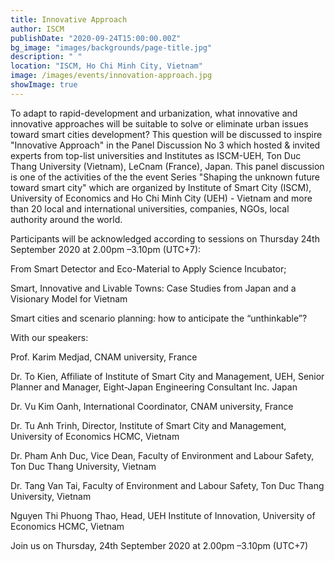 ```yaml
---
title: Innovative Approach 
author: ISCM
publishDate: "2020-09-24T15:00:00.00Z"
bg_image: "images/backgrounds/page-title.jpg"
description: " "
location: "ISCM, Ho Chi Minh City, Vietnam"
image: /images/events/innovation-approach.jpg
showImage: true
---
```

<!--StartFragment-->

To adapt to rapid-development and urbanization, what innovative and innovative approaches will be suitable to solve or eliminate urban issues toward smart cities development? This question will be discussed to inspire "Innovative Approach" in the Panel Discussion No 3 which hosted & invited experts from top-list universities and Institutes as ISCM-UEH, Ton Duc Thang University (Vietnam), LeCnam (France), Japan. This panel discussion is one of the activities of the the event Series "Shaping the unknown future toward smart city" which are organized by Institute of Smart City (ISCM), University of Economics and Ho Chi Minh City (UEH) - Vietnam and more than 20 local and international universities, companies, NGOs, local authority around the world.

Participants will be acknowledged according to sessions on Thursday 24th September 2020 at 2.00pm –3.10pm (UTC+7):

From Smart Detector and Eco-Material to Apply Science Incubator;

Smart, Innovative and Livable Towns: Case Studies from Japan and a Visionary Model for Vietnam

Smart cities and scenario planning: how to anticipate the “unthinkable”?

With our speakers:

Prof. Karim Medjad, CNAM university, France

Dr. To Kien, Affiliate of Institute of Smart City and Management, UEH, Senior Planner and Manager, Eight-Japan Engineering Consultant Inc. Japan

Dr. Vu Kim Oanh, International Coordinator, CNAM university, France

Dr. Tu Anh Trinh, Director, Institute of Smart City and Management, University of Economics HCMC, Vietnam

Dr. Pham Anh Duc, Vice Dean, Faculty of Environment and Labour Safety, Ton Duc Thang University, Vietnam

Dr. Tang Van Tai, Faculty of Environment and Labour Safety, Ton Duc Thang University, Vietnam

Nguyen Thi Phuong Thao, Head, UEH Institute of Innovation, University of Economics HCMC, Vietnam

Join us on Thursday, 24th September 2020 at 2.00pm –3.10pm (UTC+7)

<!--EndFragment-->